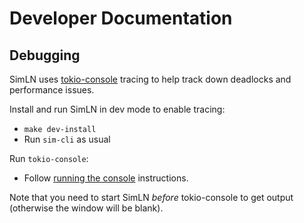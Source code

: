 # Developer Documentation

## Debugging

SimLN uses [tokio-console](https://github.com/tokio-rs/console) tracing to help track down deadlocks and performance
issues. 

Install and run SimLN in dev mode to enable tracing:
* `make dev-install`
* Run `sim-cli` as usual

Run `tokio-console`:
* Follow [running the console](https://github.com/tokio-rs/console?tab=readme-ov-file#running-the-console) instructions.

Note that you need to start SimLN *before* tokio-console to get output (otherwise the window will be blank).
